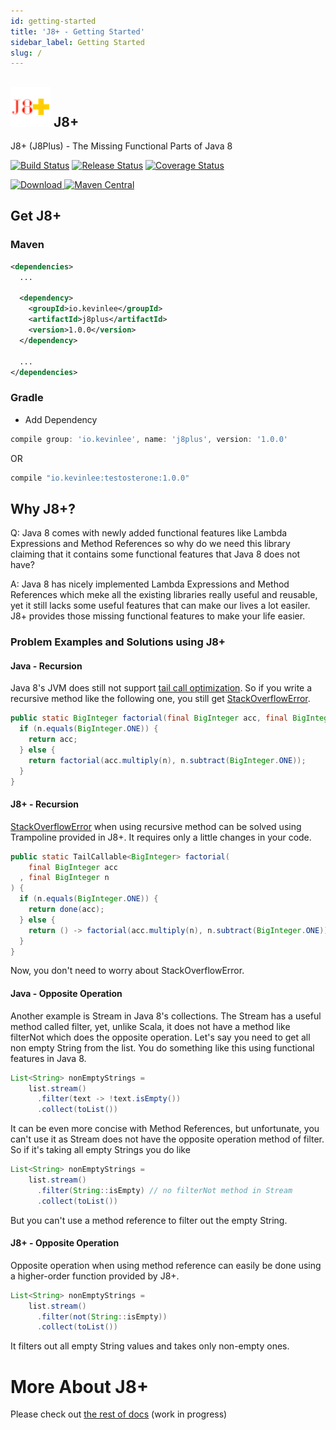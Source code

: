 ```yaml
---
id: getting-started
title: 'J8+ - Getting Started'
sidebar_label: Getting Started
slug: /
---
```


## ![](/img/j8plus-logo-64x64.png) J8+
J8+ (J8Plus) - The Missing Functional Parts of Java 8

[![Build Status](https://github.com/Kevin-Lee/j8plus/workflows/Build/badge.svg)](https://github.com/Kevin-Lee/j8plus/actions?workflow=Build)
[![Release Status](https://github.com/Kevin-Lee/j8plus/workflows/Release/badge.svg)](https://github.com/Kevin-Lee/j8plus/actions?workflow=Release) [![Coverage Status](https://coveralls.io/repos/Kevin-Lee/j8plus/badge.svg)](https://coveralls.io/r/Kevin-Lee/j8plus)

[![Download](https://api.bintray.com/packages/kevinlee/maven/j8plus/images/download.svg) ](https://bintray.com/kevinlee/maven/j8plus/_latestVersion)
[![Maven Central](https://maven-badges.herokuapp.com/maven-central/io.kevinlee/j8plus/badge.svg)](https://search.maven.org/artifact/io.kevinlee/j8plus)


## Get J8+

### Maven

```xml
<dependencies>
  ...

  <dependency>
    <groupId>io.kevinlee</groupId>
    <artifactId>j8plus</artifactId>
    <version>1.0.0</version>
  </dependency>

  ...
</dependencies>
```

### Gradle
* Add Dependency

```gradle
compile group: 'io.kevinlee', name: 'j8plus', version: '1.0.0'
```
  OR

```gradle
compile "io.kevinlee:testosterone:1.0.0"
```


## Why J8+?
Q: Java 8 comes with newly added functional features like Lambda Expressions and Method References so why do we need this library claiming that it contains some functional features that Java 8 does not have?

A: Java 8 has nicely implemented Lambda Expressions and Method References which meke all the existing libraries really useful and reusable, yet it still lacks some useful features that can make our lives a lot easiler. J8+ provides those missing functional features to make your life easier.

### Problem Examples and Solutions using J8+

#### Java - Recursion

Java 8's JVM does still not support [tail call optimization](http://en.wikipedia.org/wiki/Tail_call). So if you write a recursive method like the following one, you still get [StackOverflowError](http://docs.oracle.com/javase/8/docs/api/java/lang/StackOverflowError.html).

```java
public static BigInteger factorial(final BigInteger acc, final BigInteger n) {
  if (n.equals(BigInteger.ONE)) {
    return acc;
  } else {
    return factorial(acc.multiply(n), n.subtract(BigInteger.ONE));
  }
}
```

#### J8+ - Recursion
[StackOverflowError](http://docs.oracle.com/javase/8/docs/api/java/lang/StackOverflowError.html) when using recursive method can be solved using Trampoline provided in J8+. It requires only a little changes in your code.

```java
public static TailCallable<BigInteger> factorial(
    final BigInteger acc
  , final BigInteger n
) {
  if (n.equals(BigInteger.ONE)) {
    return done(acc);
  } else {
    return () -> factorial(acc.multiply(n), n.subtract(BigInteger.ONE));
  }
}
```
Now, you don't need to worry about StackOverflowError.

#### Java - Opposite Operation

Another example is Stream in Java 8's collections. The Stream has a useful method called filter, yet, unlike Scala, it does not have a method like filterNot which does the opposite operation. Let's say you need to get all non empty String from the list. You do something like this using functional features in Java 8.

```java
List<String> nonEmptyStrings =
    list.stream()
      .filter(text -> !text.isEmpty())
      .collect(toList())

```

It can be even more concise with Method References, but unfortunate, you can't use it as Stream does not have the opposite operation method of filter.  So if it's taking all empty Strings you do like

```java
List<String> nonEmptyStrings =
    list.stream()
      .filter(String::isEmpty) // no filterNot method in Stream
      .collect(toList())

```
But you can't use a method reference to filter out the empty String.

#### J8+ - Opposite Operation

Opposite operation when using method reference can easily be done using a higher-order function provided by J8+.

```java
List<String> nonEmptyStrings =
    list.stream()
      .filter(not(String::isEmpty))
      .collect(toList())

```
It filters out all empty String values and takes only non-empty ones.

# More About J8+
Please check out [the rest of docs](functions/funs) (work in progress)
